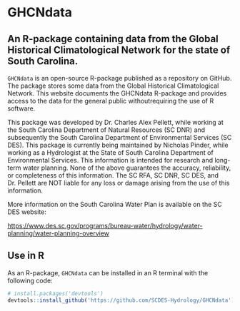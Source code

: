 <!-- README.md is generated from README.Rmd. Please edit that file -->

# GHCNdata

## An R-package containing data from the Global Historical Climatological Network for the state of South Carolina.

`GHCNdata` is an open-source R-package published as a repository on
GitHub. The package stores some data from the Global Historical Climatological Network. 
This website documents the GHCNdata R-package and provides access to the data for 
the general public withoutrequiring the use of R software.

This package was developed by Dr. Charles Alex Pellett, while working at
the South Carolina Department of Natural Resources (SC DNR) and
subsequently the South Carolina Department of Environmental Services (SC
DES). This package is currently being maintained by Nicholas Pinder, while
working as a Hydrologist at the State of South Carolina Department of 
Environmental Services. This information is intended for research and long-term water
planning. None of the above guarantees the accuracy, reliability, or
completeness of this information. The SC RFA, SC DNR, SC DES, and
Dr. Pellett are NOT liable for any loss or damage arising from the use
of this information.

More information on the South Carolina Water Plan is available on the SC
DES website:

<https://www.des.sc.gov/programs/bureau-water/hydrology/water-planning/water-planning-overview>


## Use in R

As an R-package, `GHCNdata` can be installed in an R terminal with
the following code:

``` r
# install.packages('devtools') 
devtools::install_github('https://github.com/SCDES-Hydrology/GHCNdata')
```
